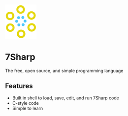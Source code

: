 ![Logo](7Sharp/logo.png)
# 7Sharp

The free, open source, and simple programming language

## Features

- Built in shell to load, save, edit, and run 7Sharp code
- C-style code
- Simple to learn